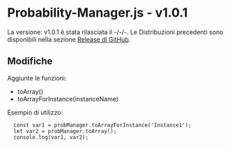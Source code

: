 # Probability-Manager.js - v1.0.1
La versione: v1.0.1 è stata rilasciata il -/-/-.
Le Distribuzioni precedenti sono disponibili nella sezione [Release di GitHub](https://github.com/Croc-Prog-github/Probability-Manager.js/tags).

## Modifiche
Aggiunte le funzioni:
- toArray()
- toArrayForInstance(instanceName)

Esempio di utilizzo:
```JS
  const var1 = probManager.toArrayForInstance('Instance1');
  let var2 = probManager.toArray();
  console.log(var1, var2);
```